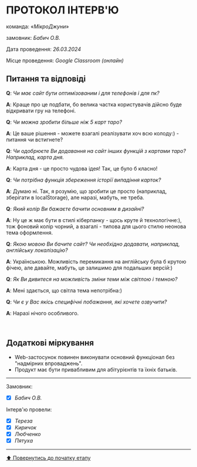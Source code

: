 # ПРОТОКОЛ ІНТЕРВ'Ю

команда: «*МікроДжуни*»

замовник:  *Бабич О.В.*

Дата проведення: *26.03.2024*

Місце проведення: *Google Classroom (онлайн)*

## Питання та відповіді

**Q**: *Чи має сайт бути оптимізованим і для телефонів і для пк?*

**A**: Краще про це подбати, бо велика частка користувачів дійсно буде відкривати гру на телефоні.

**Q**: *Чи можна зробити більше ніж 5 карт таро?*

**A**: Це ваше рішення - можете взагалі реалізувати хоч всю колоду:) - питання чи встигнете?

**Q**: *Чи одобрюєте Ви додавання на сайт інших функцій з картами таро? Наприклад, карта дня.*

**A**: Карта дня - це просто чудова ідея! Так, це було б класно!

**Q**: *Чи потрібна функція збереження історії випадіння карток?*

**A**: Думаю ні. Так, я розумію, що зробити це просто (наприклад, зберігати в localStorage), але наразі, мабуть, не треба.

**Q**: *Який колір Ви бажаєте бачити основним в дизайні?*

**A**: Ну це ж має бути в стилі кіберпанку - щось круте й технологічне:), тож фоновий колір чорний, а взагалі - типова для цього стилю неонова тема оформлення.

**Q**: *Якою мовою Ви бачите сайт? Чи необхідно додавати, наприклад, англійську локалізацію?*

**A**: Українською. Можливість перемикання на англійську була б крутою фічею, але давайте, мабуть, це залишимо для подальших версій:)

**Q**: *Як Ви дивитеся на можливість зміни теми між світлою і темною?*

**A**: Мені здається, що світла тема непотрібна:)

**Q**: *Чи є у Вас якісь специфічні побажання, які хочете озвучити?*

**A**: Наразі нічого особливого.

<br>

## Додаткові міркування
* Web-застосунок повинен виконувати основний функціонал без "надмірних впроваджень".
* Продукт має бути привабливим для абітурієнтів та їхніх батьків.

---
Замовник: 		
- [x] *Бабич О.В.*

Інтерв'ю провели:			

- [x] *Тереза*
- [x] *Киричок*
- [x] *Любченко*
- [x] *Пятуха*

---
[:arrow_up: Повернутись до початку етапу](/docs/1.Envisioning/README.md)
